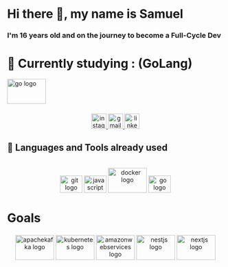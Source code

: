# Hi there 👋, my name is Samuel
### I'm 16 years old and on the journey to become a Full-Cycle Dev


#  🔭 Currently studying : (GoLang)

<img src="https://cdn.jsdelivr.net/gh/devicons/devicon/icons/go/go-original.svg" height="58" width="90" alt="go logo"  />


###

###


<div>

  <div align="center">
  <a href="https://www.instagram.com/samuellgodoi._/" target="_blank">
    <img src="https://img.shields.io/static/v1?message=Instagram&logo=instagram&label=&color=E4405F&logoColor=white&labelColor=&style=for-the-badge" height="35" alt="instagram logo"  />
  </a>
  <a href="mailto:samlucenagodoi@gmail.com" target="_blank">
    <img src="https://img.shields.io/static/v1?message=Gmail&logo=gmail&label=&color=D14836&logoColor=white&labelColor=&style=for-the-badge" height="35" alt="gmail logo"  />
  </a>
  <a href="https://www.linkedin.com/in/samuel-lucena-godoi-595b67202/" target="_blank">
    <img src="https://img.shields.io/static/v1?message=LinkedIn&logo=linkedin&label=&color=0077B5&logoColor=white&labelColor=&style=for-the-badge" height="35" alt="linkedin logo"  />
  </a>
</div>


</div>

  
## 🚀 Languages and Tools already used
<br>
<div align="center">
  <img src="https://cdn.jsdelivr.net/gh/devicons/devicon/icons/git/git-plain.svg" height="40" width="52" alt="git logo"  />
  <img src="https://cdn.jsdelivr.net/gh/devicons/devicon/icons/javascript/javascript-original.svg" height="40" width="52" alt="javascript logo"  />
  <img src="https://cdn.jsdelivr.net/gh/devicons/devicon/icons/docker/docker-original.svg" height="58" width="90" alt="docker logo"  />
  <img src="https://cdn.jsdelivr.net/gh/devicons/devicon/icons/go/go-original.svg" height="40" width="52" alt="go logo"  />
  
</div>
  
</div>


# Goals 

###

<div align="center">
  <div align="center">
 
  
  <img src="https://cdn.jsdelivr.net/gh/devicons/devicon/icons/apachekafka/apachekafka-original.svg" height="58" width="90" alt="apachekafka logo"  />
  <img src="https://cdn.jsdelivr.net/gh/devicons/devicon/icons/kubernetes/kubernetes-plain.svg" height="58" width="90" alt="kubernetes logo"  />
  <img src="https://cdn.jsdelivr.net/gh/devicons/devicon/icons/amazonwebservices/amazonwebservices-original.svg" height="58" width="90" alt="amazonwebservices logo" />
  <img src="https://cdn.jsdelivr.net/gh/devicons/devicon/icons/nestjs/nestjs-plain.svg" height="58" width="90" alt="nestjs logo"  />
  <img src="https://cdn.jsdelivr.net/gh/devicons/devicon/icons/nextjs/nextjs-original.svg" height="58" width="90" alt="nextjs logo"  />
                                                                                                                            
</div>

</div>

###

###


